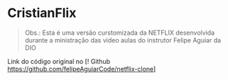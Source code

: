 # CristianFlix

> Obs.: Esta é uma versão curstomizada da NETFLIX desenvolvida durante a ministração das video aulas do instrutor Felipe Aguiar da DIO

Link do código original no [! Github <https://github.com/felipeAguiarCode/netflix-clone>]
